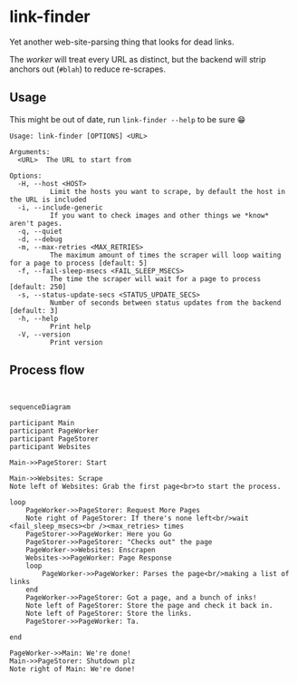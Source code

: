 # link-finder

Yet another web-site-parsing thing that looks for dead links.

The *worker* will treat every URL as distinct, but the backend will strip anchors out (`#blah`) to reduce re-scrapes.

## Usage

This might be out of date, run `link-finder --help` to be sure 😁

```text
Usage: link-finder [OPTIONS] <URL>

Arguments:
  <URL>  The URL to start from

Options:
  -H, --host <HOST>
          Limit the hosts you want to scrape, by default the host in the URL is included
  -i, --include-generic
          If you want to check images and other things we *know* aren't pages.
  -q, --quiet
  -d, --debug
  -m, --max-retries <MAX_RETRIES>
          The maximum amount of times the scraper will loop waiting for a page to process [default: 5]
  -f, --fail-sleep-msecs <FAIL_SLEEP_MSECS>
          The time the scraper will wait for a page to process [default: 250]
  -s, --status-update-secs <STATUS_UPDATE_SECS>
          Number of seconds between status updates from the backend [default: 3]
  -h, --help
          Print help
  -V, --version
          Print version
```

## Process flow

```mermaid


sequenceDiagram

participant Main
participant PageWorker
participant PageStorer
participant Websites

Main->>PageStorer: Start

Main->>Websites: Scrape
Note left of Websites: Grab the first page<br>to start the process.

loop
    PageWorker->>PageStorer: Request More Pages
    Note right of PageStorer: If there's none left<br/>wait <fail_sleep_msecs><br /><max_retries> times
    PageStorer->>PageWorker: Here you Go
    PageStorer->>PageStorer: "Checks out" the page
    PageWorker->>Websites: Enscrapen
    Websites->>PageWorker: Page Response
    loop 
        PageWorker->>PageWorker: Parses the page<br/>making a list of links
    end
    PageWorker->>PageStorer: Got a page, and a bunch of inks!
    Note left of PageStorer: Store the page and check it back in.
    Note left of PageStorer: Store the links.
    PageStorer->>PageWorker: Ta.

end

PageWorker->>Main: We're done!
Main->>PageStorer: Shutdown plz
Note right of Main: We're done!
```
